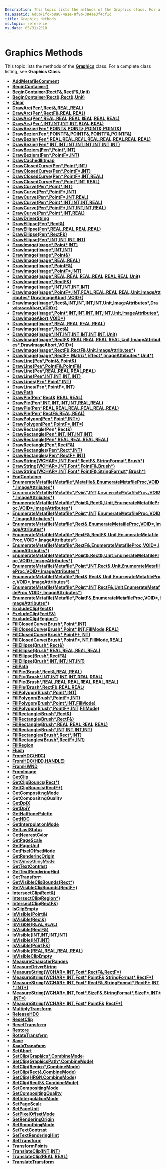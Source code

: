 ```yaml
---
Description: This topic lists the methods of the Graphics class. For a complete class listing, see Graphics Class.
ms.assetid: 6d6b71fc-b8a0-4a1e-8f9b-384ae3f4cf1c
title: Graphics Methods
ms.topic: reference
ms.date: 05/31/2018
---
```


# Graphics Methods

This topic lists the methods of the [**Graphics**](/windows/desktop/api/gdiplusgraphics/nl-gdiplusgraphics-graphics) class. For a complete class listing, see **Graphics Class**.

-   [**AddMetafileComment**](/windows/desktop/api/Gdiplusgraphics/nf-gdiplusgraphics-graphics-addmetafilecomment)
-   [**BeginContainer()**](https://msdn.microsoft.com/library/ms536156(v=VS.85).aspx)
-   [**BeginContainer(RectF&,RectF&,Unit)**](https://msdn.microsoft.com/library/ms536157(v=VS.85).aspx)
-   [**BeginContainer(Rect&,Rect&,Unit)**](https://msdn.microsoft.com/library/ms536158(v=VS.85).aspx)
-   [**Clear**](/windows/desktop/api/Gdiplusgraphics/nf-gdiplusgraphics-graphics-clear)
-   [**DrawArc(Pen\*,Rect&,REAL,REAL)**](https://msdn.microsoft.com/library/ms536152(v=VS.85).aspx)
-   [**DrawArc(Pen\*,RectF&,REAL,REAL)**](https://msdn.microsoft.com/library/ms536153(v=VS.85).aspx)
-   [**DrawArc(Pen\*,REAL,REAL,REAL,REAL,REAL,REAL)**](https://msdn.microsoft.com/library/ms536154(v=VS.85).aspx)
-   [**DrawArc(Pen\*,INT,INT,INT,INT,REAL,REAL)**](https://msdn.microsoft.com/library/ms536155(v=VS.85).aspx)
-   [**DrawBezier(Pen\*,POINT&,POINT&,POINT&,POINT&)**](https://msdn.microsoft.com/library/ms536148(v=VS.85).aspx)
-   [**DrawBezier(Pen\*,POINTF&,POINTF&,POINTF&,POINTF&)**](https://msdn.microsoft.com/library/ms536149(v=VS.85).aspx)
-   [**DrawBezier(Pen\*,REAL,REAL,REAL,REAL,REAL,REAL,REAL,REAL)**](https://msdn.microsoft.com/library/ms536150(v=VS.85).aspx)
-   [**DrawBezier(Pen\*,INT,INT,INT,INT,INT,INT,INT,INT)**](https://msdn.microsoft.com/library/ms536151(v=VS.85).aspx)
-   [**DrawBeziers(Pen\*,Point\*,INT)**](https://msdn.microsoft.com/library/ms536146(v=VS.85).aspx)
-   [**DrawBeziers(Pen\*,PointF\*,INT)**](https://msdn.microsoft.com/library/ms536147(v=VS.85).aspx)
-   [**DrawCachedBitmap**](/windows/desktop/api/Gdiplusgraphics/nf-gdiplusgraphics-graphics-drawcachedbitmap)
-   [**DrawClosedCurve(Pen\*,Point\*,INT)**](https://msdn.microsoft.com/library/ms536142(v=VS.85).aspx)
-   [**DrawClosedCurve(Pen\*,PointF\*,INT)**](https://msdn.microsoft.com/library/ms536143(v=VS.85).aspx)
-   [**DrawClosedCurve(Pen\*,PointF\*,INT,REAL)**](https://msdn.microsoft.com/library/ms536144(v=VS.85).aspx)
-   [**DrawClosedCurve(Pen\*,Point\*,INT,REAL)**](https://msdn.microsoft.com/library/ms536145(v=VS.85).aspx)
-   [**DrawCurve(Pen\*,Point\*,INT)**](https://msdn.microsoft.com/library/ms536069(v=VS.85).aspx)
-   [**DrawCurve(Pen\*,PointF\*,INT)**](https://msdn.microsoft.com/library/ms536070(v=VS.85).aspx)
-   [**DrawCurve(Pen\*,PointF\*,INT,REAL)**](https://msdn.microsoft.com/library/ms536072(v=VS.85).aspx)
-   [**DrawCurve(Pen\*,Point\*,INT,INT,INT,REAL)**](https://msdn.microsoft.com/library/ms536139(v=VS.85).aspx)
-   [**DrawCurve(Pen\*,PointF\*,INT,INT,INT,REAL)**](https://msdn.microsoft.com/library/ms536140(v=VS.85).aspx)
-   [**DrawCurve(Pen\*,Point\*,INT,REAL)**](https://msdn.microsoft.com/library/ms536141(v=VS.85).aspx)
-   [**DrawDriverString**](/windows/desktop/api/Gdiplusgraphics/nf-gdiplusgraphics-graphics-drawdriverstring)
-   [**DrawEllipse(Pen\*,Rect&)**](https://msdn.microsoft.com/library/ms536062(v=VS.85).aspx)
-   [**DrawEllipse(Pen\*,REAL,REAL,REAL,REAL)**](https://msdn.microsoft.com/library/ms536064(v=VS.85).aspx)
-   [**DrawEllipse(Pen\*,RectF&)**](https://msdn.microsoft.com/library/ms536065(v=VS.85).aspx)
-   [**DrawEllipse(Pen\*,INT,INT,INT,INT)**](https://msdn.microsoft.com/library/ms536067(v=VS.85).aspx)
-   [**DrawImage(Image\*,Point\*,INT)**](https://msdn.microsoft.com/library/ms536028(v=VS.85).aspx)
-   [**DrawImage(Image\*,INT,INT)**](https://msdn.microsoft.com/library/ms536030(v=VS.85).aspx)
-   [**DrawImage(Image\*,Point&)**](https://msdn.microsoft.com/library/ms536032(v=VS.85).aspx)
-   [**DrawImage(Image\*,REAL,REAL)**](https://msdn.microsoft.com/library/ms536034(v=VS.85).aspx)
-   [**DrawImage(Image\*,PointF&)**](https://msdn.microsoft.com/library/ms536035(v=VS.85).aspx)
-   [**DrawImage(Image\*,PointF\*,INT)**](https://msdn.microsoft.com/library/ms536037(v=VS.85).aspx)
-   [**DrawImage(Image\*,REAL,REAL,REAL,REAL,REAL,REAL,Unit)**](https://msdn.microsoft.com/library/ms536039(v=VS.85).aspx)
-   [**DrawImage(Image\*,RectF&)**](https://msdn.microsoft.com/library/ms536041(v=VS.85).aspx)
-   [**DrawImage(Image\*,INT,INT,INT,INT)**](https://msdn.microsoft.com/library/ms536042(v=VS.85).aspx)
-   [**DrawImage(Image\*,PointF\*,INT,REAL,REAL,REAL,REAL,Unit,ImageAttributes\*,DrawImageAbort,VOID\*)**](https://msdn.microsoft.com/library/ms536044(v=VS.85).aspx)
-   [**DrawImage(Image\*,Rect&,INT,INT,INT,INT,Unit,ImageAttributes\*,DrawImageAbort,VOID\*)**](https://msdn.microsoft.com/library/ms536045(v=VS.85).aspx)
-   [**DrawImage(Image\*,Point\*,INT,INT,INT,INT,INT,Unit,ImageAttributes\*,DrawImageAbort,VOID\*)**](https://msdn.microsoft.com/library/ms536047(v=VS.85).aspx)
-   [**DrawImage(Image\*,REAL,REAL,REAL,REAL)**](https://msdn.microsoft.com/library/ms536049(v=VS.85).aspx)
-   [**DrawImage(Image\*,Rect&)**](https://msdn.microsoft.com/library/ms536051(v=VS.85).aspx)
-   [**DrawImage(Image\*,INT,INT,INT,INT,INT,INT,Unit)**](https://msdn.microsoft.com/library/ms536053(v=VS.85).aspx)
-   [**DrawImage(Image\*,RectF&,REAL,REAL,REAL,REAL,Unit,ImageAttributes\*,DrawImageAbort,VOID\*)**](https://msdn.microsoft.com/library/ms536056(v=VS.85).aspx)
-   [**DrawImage(Image\*,RectF&,RectF&,Unit,ImageAttributes\*)**](https://msdn.microsoft.com/library/ms536057(v=VS.85).aspx)
-   [**DrawImage(Image\*,RectF\*,Matrix\*,Effect\*,ImageAttributes\*,Unit\*)**](https://msdn.microsoft.com/library/ms536058(v=VS.85).aspx)
-   [**DrawLine(Pen\*,Point&,Point&)**](https://msdn.microsoft.com/library/ms536020(v=VS.85).aspx)
-   [**DrawLine(Pen\*,PointF&,PointF&)**](https://msdn.microsoft.com/library/ms536022(v=VS.85).aspx)
-   [**DrawLine(Pen\*,REAL,REAL,REAL,REAL)**](https://msdn.microsoft.com/library/ms536024(v=VS.85).aspx)
-   [**DrawLine(Pen\*,INT,INT,INT,INT)**](https://msdn.microsoft.com/library/ms536026(v=VS.85).aspx)
-   [**DrawLines(Pen\*,Point\*,INT)**](https://msdn.microsoft.com/library/ms536017(v=VS.85).aspx)
-   [**DrawLines(Pen\*,PointF\*,INT)**](https://msdn.microsoft.com/library/ms536019(v=VS.85).aspx)
-   [**DrawPath**](/windows/desktop/api/Gdiplusgraphics/nf-gdiplusgraphics-graphics-drawpath)
-   [**DrawPie(Pen\*,Rect&,REAL,REAL)**](https://msdn.microsoft.com/library/ms536011(v=VS.85).aspx)
-   [**DrawPie(Pen\*,INT,INT,INT,INT,REAL,REAL)**](https://msdn.microsoft.com/library/ms536013(v=VS.85).aspx)
-   [**DrawPie(Pen\*,REAL,REAL,REAL,REAL,REAL,REAL)**](https://msdn.microsoft.com/library/ms536014(v=VS.85).aspx)
-   [**DrawPie(Pen\*,RectF&,REAL,REAL)**](https://msdn.microsoft.com/library/ms536016(v=VS.85).aspx)
-   [**DrawPolygon(Pen\*,Point\*,INT\*)**](https://msdn.microsoft.com/library/ms536008(v=VS.85).aspx)
-   [**DrawPolygon(Pen\*,PointF\*,INT\*)**](https://msdn.microsoft.com/library/ms536009(v=VS.85).aspx)
-   [**DrawRectangle(Pen\*,Rect&)**](https://msdn.microsoft.com/library/ms536001(v=VS.85).aspx)
-   [**DrawRectangle(Pen\*,INT,INT,INT,INT)**](https://msdn.microsoft.com/library/ms536003(v=VS.85).aspx)
-   [**DrawRectangle(Pen\*,REAL,REAL,REAL,REAL)**](https://msdn.microsoft.com/library/ms536004(v=VS.85).aspx)
-   [**DrawRectangle(Pen\*,RectF&)**](https://msdn.microsoft.com/library/ms536006(v=VS.85).aspx)
-   [**DrawRectangles(Pen\*,Rect\*,INT)**](https://msdn.microsoft.com/library/ms535996(v=VS.85).aspx)
-   [**DrawRectangles(Pen\*,RectF\*,INT)**](https://msdn.microsoft.com/library/ms535998(v=VS.85).aspx)
-   [**DrawString(WCHAR\*,INT,Font\*,RectF&,StringFormat\*,Brush\*)**](https://msdn.microsoft.com/library/ms535991(v=VS.85).aspx)
-   [**DrawString(WCHAR\*,INT,Font\*,PointF&,Brush\*)**](https://msdn.microsoft.com/library/ms535993(v=VS.85).aspx)
-   [**DrawString(WCHAR\*,INT,Font\*,PointF&,StringFormat\*,Brush\*)**](https://msdn.microsoft.com/library/ms535994(v=VS.85).aspx)
-   [**EndContainer**](/windows/desktop/api/Gdiplusgraphics/nf-gdiplusgraphics-graphics-endcontainer)
-   [**EnumerateMetafile(Metafile\*,Metafile&,EnumerateMetafileProc,VOID\*,ImageAttributes\*)**](https://msdn.microsoft.com/library/ms535977(v=VS.85).aspx)
-   [**EnumerateMetafile(Metafile\*,Point\*,INT,EnumerateMetafileProc,VOID\*,ImageAttributes\*)**](https://msdn.microsoft.com/library/ms535978(v=VS.85).aspx)
-   [**EnumerateMetafile(Metafile\*,Point&,Rect&,Unit,EnumerateMetafileProc,VOID\*,ImageAttributes\*)**](https://msdn.microsoft.com/library/ms535979(v=VS.85).aspx)
-   [**EnumerateMetafile(Metafile\*,Point\*,INT,EnumerateMetafileProc,VOID\*,ImageAttributes\*)**](https://msdn.microsoft.com/library/ms535980(v=VS.85).aspx)
-   [**EnumerateMetafile(Metafile\*,Rect&,EnumerateMetafileProc,VOID\*,ImageAttributes\*)**](https://msdn.microsoft.com/library/ms535981(v=VS.85).aspx)
-   [**EnumerateMetafile(Metafile\*,RectF&,RectF&,Unit,EnumerateMetafileProc,VOID\*,ImageAttributes\*)**](https://msdn.microsoft.com/library/ms535982(v=VS.85).aspx)
-   [**EnumerateMetafile(Metafile\*,RectF&,EnumerateMetafileProc,VOID\*,ImageAttributes\*)**](https://msdn.microsoft.com/library/ms535983(v=VS.85).aspx)
-   [**EnumerateMetafile(Metafile\*,Point&,Rect&,Unit,EnumerateMetafileProc,VOID\*,ImageAttributes\*)**](https://msdn.microsoft.com/library/ms535984(v=VS.85).aspx)
-   [**EnumerateMetafile(Metafile\*,Point\*,INT,Rect&,Unit,EnumerateMetafileProc,VOID\*,ImageAttributes\*)**](https://msdn.microsoft.com/library/ms535985(v=VS.85).aspx)
-   [**EnumerateMetafile(Metafile\*,Rect&,Rect&,Unit,EnumerateMetafileProc,VOID\*,ImageAttributes\*)**](https://msdn.microsoft.com/library/ms535986(v=VS.85).aspx)
-   [**EnumerateMetafile(Metafile\*,Point\*,INT,RectF&,Unit,EnumerateMetafileProc,VOID\*,ImageAttributes\*)**](https://msdn.microsoft.com/library/ms535988(v=VS.85).aspx)
-   [**EnumerateMetafile(Metafile\*,PointF&,EnumerateMetafileProc,VOID\*,ImageAttributes\*)**](https://msdn.microsoft.com/library/ms535989(v=VS.85).aspx)
-   [**ExcludeClip(Rect&)**](https://msdn.microsoft.com/library/ms535974(v=VS.85).aspx)
-   [**ExcludeClip(RectF&)**](https://msdn.microsoft.com/library/ms535975(v=VS.85).aspx)
-   [**ExcludeClip(Region\*)**](https://msdn.microsoft.com/library/ms535976(v=VS.85).aspx)
-   [**FillClosedCurve(Brush\*,Point\*,INT)**](https://msdn.microsoft.com/library/ms535970(v=VS.85).aspx)
-   [**FillClosedCurve(Brush\*,Point\*,INT,FillMode,REAL)**](https://msdn.microsoft.com/library/ms535971(v=VS.85).aspx)
-   [**FillClosedCurve(Brush\*,PointF\*,INT)**](https://msdn.microsoft.com/library/ms535972(v=VS.85).aspx)
-   [**FillClosedCurve(Brush\*,PointF\*,INT,FillMode,REAL)**](https://msdn.microsoft.com/library/ms535973(v=VS.85).aspx)
-   [**FillEllipse(Brush\*,Rect&)**](https://msdn.microsoft.com/library/ms535966(v=VS.85).aspx)
-   [**FillEllipse(Brush\*,REAL,REAL,REAL,REAL)**](https://msdn.microsoft.com/library/ms535967(v=VS.85).aspx)
-   [**FillEllipse(Brush\*,RectF&)**](https://msdn.microsoft.com/library/ms535968(v=VS.85).aspx)
-   [**FillEllipse(Brush\*,INT,INT,INT,INT)**](https://msdn.microsoft.com/library/ms535969(v=VS.85).aspx)
-   [**FillPath**](/windows/desktop/api/Gdiplusgraphics/nf-gdiplusgraphics-graphics-fillpath)
-   [**FillPie(Brush\*,Rect&,REAL,REAL)**](https://msdn.microsoft.com/library/ms535962(v=VS.85).aspx)
-   [**FillPie(Brush\*,INT,INT,INT,INT,REAL,REAL)**](https://msdn.microsoft.com/library/ms535963(v=VS.85).aspx)
-   [**FillPie(Brush\*,REAL,REAL,REAL,REAL,REAL,REAL)**](https://msdn.microsoft.com/library/ms535964(v=VS.85).aspx)
-   [**FillPie(Brush\*,RectF&,REAL,REAL)**](https://msdn.microsoft.com/library/ms535965(v=VS.85).aspx)
-   [**FillPolygon(Brush\*,Point\*,INT)**](https://msdn.microsoft.com/library/ms535958(v=VS.85).aspx)
-   [**FillPolygon(Brush\*,PointF\*,INT)**](https://msdn.microsoft.com/library/ms535959(v=VS.85).aspx)
-   [**FillPolygon(Brush\*,Point\*,INT,FillMode)**](https://msdn.microsoft.com/library/ms535960(v=VS.85).aspx)
-   [**FillPolygon(Brush\*,PointF\*,INT,FillMode)**](https://msdn.microsoft.com/library/ms535961(v=VS.85).aspx)
-   [**FillRectangle(Brush\*,Rect&)**](https://msdn.microsoft.com/library/ms535954(v=VS.85).aspx)
-   [**FillRectangle(Brush\*,RectF&)**](https://msdn.microsoft.com/library/ms535955(v=VS.85).aspx)
-   [**FillRectangle(Brush\*,REAL,REAL,REAL,REAL)**](https://msdn.microsoft.com/library/ms535956(v=VS.85).aspx)
-   [**FillRectangle(Brush\*,INT,INT,INT,INT)**](https://msdn.microsoft.com/library/ms535957(v=VS.85).aspx)
-   [**FillRectangles(Brush\*,Rect\*,INT)**](https://msdn.microsoft.com/library/ms535952(v=VS.85).aspx)
-   [**FillRectangles(Brush\*,RectF\*,INT)**](https://msdn.microsoft.com/library/ms535953(v=VS.85).aspx)
-   [**FillRegion**](/windows/desktop/api/Gdiplusgraphics/nf-gdiplusgraphics-graphics-fillregion)
-   [**Flush**](/windows/desktop/api/Gdiplusgraphics/nf-gdiplusgraphics-graphics-flush)
-   [**FromHDC(HDC)**](https://msdn.microsoft.com/library/ms535950(v=VS.85).aspx)
-   [**FromHDC(HDD,HANDLE)**](https://msdn.microsoft.com/library/ms535951(v=VS.85).aspx)
-   [**FromHWND**](/windows/desktop/api/Gdiplusgraphics/nf-gdiplusgraphics-graphics-fromhwnd)
-   [**FromImage**](/windows/desktop/api/Gdiplusgraphics/nf-gdiplusgraphics-graphics-fromimage)
-   [**GetClip**](/windows/desktop/api/Gdiplusgraphics/nf-gdiplusgraphics-graphics-getclip)
-   [**GetClipBounds(Rect\*)**](https://msdn.microsoft.com/library/ms535948(v=VS.85).aspx)
-   [**GetClipBounds(RectF\*)**](https://msdn.microsoft.com/library/ms535949(v=VS.85).aspx)
-   [**GetCompositingMode**](/windows/desktop/api/Gdiplusgraphics/nf-gdiplusgraphics-graphics-getcompositingmode)
-   [**GetCompositingQuality**](/windows/desktop/api/Gdiplusgraphics/nf-gdiplusgraphics-graphics-getcompositingquality)
-   [**GetDpiX**](/windows/desktop/api/Gdiplusgraphics/nf-gdiplusgraphics-graphics-getdpix)
-   [**GetDpiY**](/windows/desktop/api/Gdiplusgraphics/nf-gdiplusgraphics-graphics-getdpiy)
-   [**GetHalftonePalette**](/windows/desktop/api/Gdiplusgraphics/nf-gdiplusgraphics-graphics-gethalftonepalette)
-   [**GetHDC**](/windows/desktop/api/Gdiplusgraphics/nf-gdiplusgraphics-graphics-gethdc)
-   [**GetInterpolationMode**](/windows/desktop/api/Gdiplusgraphics/nf-gdiplusgraphics-graphics-getinterpolationmode)
-   [**GetLastStatus**](/windows/desktop/api/Gdiplusgraphics/nf-gdiplusgraphics-graphics-getlaststatus)
-   [**GetNearestColor**](/windows/desktop/api/Gdiplusgraphics/nf-gdiplusgraphics-graphics-getnearestcolor)
-   [**GetPageScale**](/windows/desktop/api/Gdiplusgraphics/nf-gdiplusgraphics-graphics-getpagescale)
-   [**GetPageUnit**](/windows/desktop/api/Gdiplusgraphics/nf-gdiplusgraphics-graphics-getpageunit)
-   [**GetPixelOffsetMode**](/windows/desktop/api/Gdiplusgraphics/nf-gdiplusgraphics-graphics-getpixeloffsetmode)
-   [**GetRenderingOrigin**](/windows/desktop/api/Gdiplusgraphics/nf-gdiplusgraphics-graphics-getrenderingorigin)
-   [**GetSmoothingMode**](/windows/desktop/api/Gdiplusgraphics/nf-gdiplusgraphics-graphics-getsmoothingmode)
-   [**GetTextContrast**](/windows/desktop/api/Gdiplusgraphics/nf-gdiplusgraphics-graphics-gettextcontrast)
-   [**GetTextRenderingHint**](/windows/desktop/api/Gdiplusgraphics/nf-gdiplusgraphics-graphics-gettextrenderinghint)
-   [**GetTransform**](/windows/desktop/api/Gdiplusgraphics/nf-gdiplusgraphics-graphics-gettransform)
-   [**GetVisibleClipBounds(Rect\*)**](https://msdn.microsoft.com/library/ms535946(v=VS.85).aspx)
-   [**GetVisibleClipBounds(RectF\*)**](https://msdn.microsoft.com/library/ms535947(v=VS.85).aspx)
-   [**IntersectClip(Rect&)**](https://msdn.microsoft.com/library/ms535943(v=VS.85).aspx)
-   [**IntersectClip(Region\*)**](https://msdn.microsoft.com/library/ms535944(v=VS.85).aspx)
-   [**IntersectClip(RectF&)**](https://msdn.microsoft.com/library/ms535945(v=VS.85).aspx)
-   [**IsClipEmpty**](/windows/desktop/api/Gdiplusgraphics/nf-gdiplusgraphics-graphics-isclipempty)
-   [**IsVisible(Point&)**](https://msdn.microsoft.com/library/ms535834(v=VS.85).aspx)
-   [**IsVisible(Rect&)**](https://msdn.microsoft.com/library/ms535936(v=VS.85).aspx)
-   [**IsVisible(REAL,REAL)**](https://msdn.microsoft.com/library/ms535937(v=VS.85).aspx)
-   [**IsVisible(RectF&)**](https://msdn.microsoft.com/library/ms535938(v=VS.85).aspx)
-   [**IsVisible(INT,INT,INT,INT)**](https://msdn.microsoft.com/library/ms535939(v=VS.85).aspx)
-   [**IsVisible(INT,INT)**](https://msdn.microsoft.com/library/ms535940(v=VS.85).aspx)
-   [**IsVisible(PointF&)**](https://msdn.microsoft.com/library/ms535941(v=VS.85).aspx)
-   [**IsVisible(REAL,REAL,REAL,REAL)**](https://msdn.microsoft.com/library/ms535942(v=VS.85).aspx)
-   [**IsVisibleClipEmpty**](/windows/desktop/api/Gdiplusgraphics/nf-gdiplusgraphics-graphics-isvisibleclipempty)
-   [**MeasureCharacterRanges**](/windows/desktop/api/Gdiplusgraphics/nf-gdiplusgraphics-graphics-measurecharacterranges)
-   [**MeasureDriverString**](/windows/desktop/api/Gdiplusgraphics/nf-gdiplusgraphics-graphics-measuredriverstring)
-   [**MeasureString(WCHAR\*,INT,Font\*,RectF&,RectF\*)**](https://msdn.microsoft.com/library/ms535829(v=VS.85).aspx)
-   [**MeasureString(WCHAR\*,INT,Font\*,PointF&,StringFormat\*,RectF\*)**](https://msdn.microsoft.com/library/ms535830(v=VS.85).aspx)
-   [**MeasureString(WCHAR\*,INT,Font\*,RectF&,StringFormat\*,RectF\*,INT\*,INT\*)**](https://msdn.microsoft.com/library/ms535831(v=VS.85).aspx)
-   [**MeasureString(WCHAR\*,INT,Font\*,SizeF&,StringFormat\*,SizeF\*,INT\*,INT\*)**](https://msdn.microsoft.com/library/ms535832(v=VS.85).aspx)
-   [**MeasureString(WCHAR\*,INT,Font\*,PointF&,RectF\*)**](https://msdn.microsoft.com/library/ms535833(v=VS.85).aspx)
-   [**MultiplyTransform**](/windows/desktop/api/Gdiplusgraphics/nf-gdiplusgraphics-graphics-multiplytransform)
-   [**ReleaseHDC**](/windows/desktop/api/Gdiplusgraphics/nf-gdiplusgraphics-graphics-releasehdc)
-   [**ResetClip**](/windows/desktop/api/Gdiplusgraphics/nf-gdiplusgraphics-graphics-resetclip)
-   [**ResetTransform**](/windows/desktop/api/Gdiplusgraphics/nf-gdiplusgraphics-graphics-resettransform)
-   [**Restore**](/windows/desktop/api/Gdiplusgraphics/nf-gdiplusgraphics-graphics-restore)
-   [**RotateTransform**](/windows/desktop/api/Gdiplusgraphics/nf-gdiplusgraphics-graphics-rotatetransform)
-   [**Save**](/windows/desktop/api/Gdiplusgraphics/nf-gdiplusgraphics-graphics-save)
-   [**ScaleTransform**](/windows/desktop/api/Gdiplusgraphics/nf-gdiplusgraphics-graphics-scaletransform)
-   [**SetAbort**](/windows/desktop/api/GdiplusGraphics/nf-gdiplusgraphics-graphics-setabort)
-   [**SetClip(Graphics\*,CombineMode)**](https://msdn.microsoft.com/library/ms535823(v=VS.85).aspx)
-   [**SetClip(GraphicsPath\*,CombineMode)**](https://msdn.microsoft.com/library/ms535824(v=VS.85).aspx)
-   [**SetClip(Region\*,CombineMode)**](https://msdn.microsoft.com/library/ms535825(v=VS.85).aspx)
-   [**SetClip(Rect&,CombineMode)**](https://msdn.microsoft.com/library/ms535826(v=VS.85).aspx)
-   [**SetClip(HRGN,CombineMode)**](https://msdn.microsoft.com/library/ms535827(v=VS.85).aspx)
-   [**SetClip(RectF&,CombineMode)**](https://msdn.microsoft.com/library/ms535828(v=VS.85).aspx)
-   [**SetCompositingMode**](/windows/desktop/api/Gdiplusgraphics/nf-gdiplusgraphics-graphics-setcompositingmode)
-   [**SetCompositingQuality**](/windows/desktop/api/Gdiplusgraphics/nf-gdiplusgraphics-graphics-setcompositingquality)
-   [**SetInterpolationMode**](/windows/desktop/api/Gdiplusgraphics/nf-gdiplusgraphics-graphics-setinterpolationmode)
-   [**SetPageScale**](/windows/desktop/api/Gdiplusgraphics/nf-gdiplusgraphics-graphics-setpagescale)
-   [**SetPageUnit**](/windows/desktop/api/Gdiplusgraphics/nf-gdiplusgraphics-graphics-setpageunit)
-   [**SetPixelOffsetMode**](/windows/desktop/api/Gdiplusgraphics/nf-gdiplusgraphics-graphics-setpixeloffsetmode)
-   [**SetRenderingOrigin**](/windows/desktop/api/Gdiplusgraphics/nf-gdiplusgraphics-graphics-setrenderingorigin)
-   [**SetSmoothingMode**](/windows/desktop/api/Gdiplusgraphics/nf-gdiplusgraphics-graphics-setsmoothingmode)
-   [**SetTextContrast**](/windows/desktop/api/Gdiplusgraphics/nf-gdiplusgraphics-graphics-settextcontrast)
-   [**SetTextRenderingHint**](/windows/desktop/api/Gdiplusgraphics/nf-gdiplusgraphics-graphics-settextrenderinghint)
-   [**SetTransform**](/windows/desktop/api/Gdiplusgraphics/nf-gdiplusgraphics-graphics-settransform)
-   [**TransformPoints**](https://msdn.microsoft.com/library/ms535819(v=VS.85).aspx)
-   [**TranslateClip(INT,INT)**](https://msdn.microsoft.com/library/ms535821(v=VS.85).aspx)
-   [**TranslateClip(REAL,REAL)**](https://msdn.microsoft.com/library/ms535822(v=VS.85).aspx)
-   [**TranslateTransform**](/windows/desktop/api/Gdiplusgraphics/nf-gdiplusgraphics-graphics-translatetransform)

 

 



